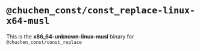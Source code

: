 # `@chuchen_const/const_replace-linux-x64-musl`

This is the **x86_64-unknown-linux-musl** binary for `@chuchen_const/const_replace`
